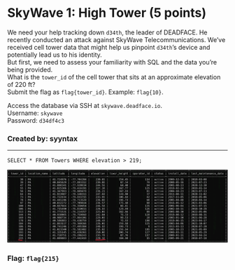 <h1> SkyWave 1: High Tower (5 points)</h1>
<p> We need your help tracking down <code>d34th</code>, the leader of DEADFACE. He recently conducted an attack against SkyWave Telecommunications. We’ve received cell tower data that might help us pinpoint <code>d34th</code>’s device and potentially lead us to his identity.
<br>But first, we need to assess your familiarity with SQL and the data you’re being provided.
<br>What is the <code>tower_id</code> of the cell tower that sits at an approximate elevation of 220 ft?
<br>Submit the flag as <code>flag{tower_id}</code>. Example: <code>flag{10}</code>.</p>
<p>Access the database via SSH at <code>skywave.deadface.io</code>.
<br>Username: <code>skywave</code>
<br>Password: <code>d34df4c3</code></p>
<h3> Created by: <b>syyntax</b></h3>
<hr>

```query
SELECT * FROM Towers WHERE elevation > 219;
```
<img src="../imgs/sky1.png">



<h3>Flag: <code>flag{215}</code></h3>
